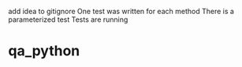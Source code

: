 add idea to gitignore
One test was written for each method
There is a parameterized test
Tests are running
# qa_python